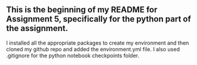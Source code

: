 ## This is the beginning of my README for Assignment 5, specifically for the python part of the assignment.

I installed all the appropriate packages to create my environment and then cloned my github repo and added the environment.yml file. I also used .gitignore for the python notebook checkpoints folder.